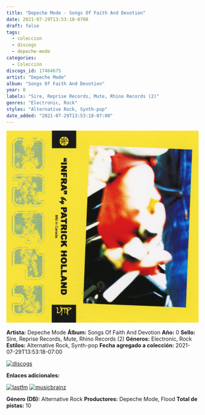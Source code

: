```yaml
---
title: "Depeche Mode - Songs Of Faith And Devotion"
date: 2021-07-29T13:53:18-0700
draft: false
tags:
  - coleccion
  - discogs
  - depeche-mode
categories:
  - Colección
discogs_id: 17464675
artist: "Depeche Mode"
album: "Songs Of Faith And Devotion"
year: 0
labels: "Sire, Reprise Records, Mute, Rhino Records (2)"
genres: "Electronic, Rock"
styles: "Alternative Rock, Synth-pop"
date_added: "2021-07-29T13:53:18-07:00"
---
```


![cover](image.jpeg (Depeche Mode - Songs Of Faith And Devotion))

**Artista:** Depeche Mode
**Álbum:** Songs Of Faith And Devotion
**Año:** 0
**Sello:** Sire, Reprise Records, Mute, Rhino Records (2)
**Géneros:** Electronic, Rock
**Estilos:** Alternative Rock, Synth-pop
**Fecha agregado a colección:** 2021-07-29T13:53:18-07:00

[![discogs](../../links/svg/discogs.png (discogs))](https://api.discogs.com/releases/17464675)


**Enlaces adicionales:**

[![lastfm](../../links/svg/lastfm.png (lastfm))](https://www.last.fm/music/Depeche+Mode/Songs+of+Faith+and+Devotion)
[![musicbrainz](../../links/svg/musicbrainz.png (musicbrainz))](https://musicbrainz.org/release/d0af4d7e-4b00-4e76-87f0-0f26a117916d)

**Género (DB):** Alternative Rock
**Productores:** Depeche Mode, Flood
**Total de pistas:** 10
